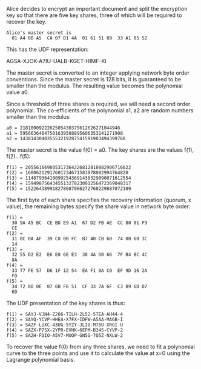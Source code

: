 
Alice decides to encrypt an important document and split the encryption key so that
there are five key shares, three of which will be required to recover the key.

~~~~
Alice's master secret is
  01 A4 0B A5  CA 07 D1 4A  01 61 51 89  33 A1 85 52
~~~~

This has the UDF representation:

AGSA-XJOK-A7IU-UALB-KGET-HIMF-KI

The master secret is converted to an integer applying network byte order conventions.
Since the master secret is 128 bits, it is guaranteed to be smaller than the modulus.
The resulting value becomes the polynomial value a0.

Since a threshold of three shares is required, we will need a second order polynomial.
The co-efficients of the polynomial a1, a2 are random numbers smaller than the 
modulus:

~~~~
a0 = 2181000922262505430375612626271044946
a1 = 59566364847501639508895606353141271908
a2 = 143814304035553219287541591903494399768
~~~~

The master secret is the value f(0) = a0. The key shares are the values f(1), f(2)...f(5):

~~~~
f(1) = 205561669805317364226812810882906716622
f(2) = 16006212917601734671583978082994764820
f(3) = 114079364100992543691438329090071612554
f(4) = 159498756434551327823001256472369048317
f(5) = 152264389918278087066272760229887072109
~~~~

The first byte of each share specifies the recovery information (quorum, x value), the
remaining bytes specify the share value in network byte order:

~~~~
f(1) = 
  30 9A A5 BC  CE BD E9 A1  67 D2 FB AE  CC 80 01 F9
  CE
f(2) = 
  31 0C 0A AF  39 C8 0B FC  B7 40 CB 60  74 00 60 3C
  14
f(3) = 
  32 55 D2 E2  E6 E8 6E E3  38 4A D0 66  7F B4 BC 4C
  8A
f(4) = 
  33 77 FE 57  D6 1F 12 54  EA F1 0A C0  EF 9D 16 2A
  FD
f(5) = 
  34 72 8D 0E  07 6B F6 51  CF 33 7A 6F  C3 B9 6D D7
  6D
~~~~

The UDF presentation of the key shares is thus:

~~~~
f(1) = SAYJ-VJN4-Z266-TILH-2L52-5TEA-AH44-4
f(2) = SAYQ-YCVP-HHEA-X7FX-IDFW-A5AA-MA6B-I
f(3) = SAZF-LUXC-43UG-5YZY-JLIG-M75U-XRGI-U
f(4) = SAZX-P7SX-2YPR-EVHK-6EFM-B345-CYVP-2
f(5) = SA2H-FDIO-A5V7-MUOP-GN5G-7Q5Z-NXLW-2
~~~~

To recover the value f(0) from any three shares, we need to fit a polynomial curve to 
the three points and use it to calculate the value at x=0 using the Lagrange polynomial
basis.

